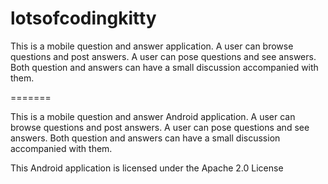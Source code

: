 lotsofcodingkitty
=================


This is a mobile question and answer application. A user can browse questions and post answers. A user can pose questions and see answers. Both question and answers can have a small discussion accompanied with them.


=======

This is a mobile question and answer Android application. A user can browse questions and post answers. A user can pose questions and see answers. Both question and answers can have a small discussion accompanied with them.

This Android application is licensed under the Apache 2.0 License

